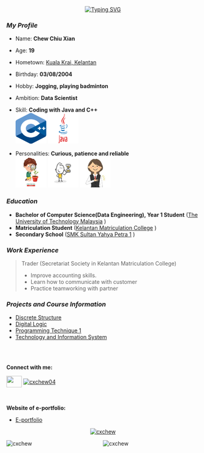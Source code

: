 <div align ="center">
    
  <!-- Typing Effect -->
<a href="https://github.com/cxchew"><img src="https://readme-typing-svg.demolab.com?font=Exo+2&size=30&pause=1010&color=3A2FF7&background=FF9A2C00&center=true&random=false&width=500&lines=Hi!+%F0%9F%91%8B+My+name+is+Chew+Chiu+Xian.;I'm+a+Data+Engineering+Student;in+Universiti+Teknologi+Malaysia." alt="Typing SVG" /></a>
</div>


### _My Profile_
- Name: **Chew Chiu Xian**
- Age: **19**
- Hometown: [Kuala Krai, Kelantan](https://www.google.com/maps/place/Kuala+Krai,+Kelantan/@5.4296709,101.8549791,10z/data=!3m1!4b1!4m6!3m5!1s0x31b670a18abc418f:0xb744c535a768028f!8m2!3d5.530813!4d102.2018512!16zL20vMGZ0NXE4?entry=ttu)
- Birthday: **03/08/2004**
- Hobby: **Jogging, playing badminton**
- Ambition: **Data Scientist**
- Skill: **Coding with Java and C++**
<br/> <img src="./images/ISO_C++_Logo.svg.png" height=80 width=80> <img src="./images/Java-Logo.png" height=80 width=80> 

- Personalities: **Curious, patience and reliable**
  <br/>
  <img src="./images/depositphotos_190573646-stock-illustration-vector-illustration-curious-kid-emotion.jpg" height=80 width=80>
  <img src="./images/360_F_177109288_l0zKEkM0ifKINUanzLgtqvRGcJFVCs3o.jpg" height=80 width=80>
  <img src="./images/download.jpeg" height=80 width=80>

### _Education_
- **Bachelor of Computer Science(Data Engineering), Year 1 Student**  ([The University of Technology Malaysia](https://www.utm.my/) )
- **Matriculation Student**  ([Kelantan Matriculation College](http://www.kmkt.matrik.edu.my/) )
- **Secondary School**  ([SMK Sultan Yahya Petra 1](https://www.facebook.com/SmkSultanYahyaPetra1yps/?locale=ms_MY) )

### _Work Experience_
>Trader (Secretariat Society in Kelantan Matriculation College)
  >- Improve accounting skills.
  >- Learn how to communicate with customer
  >- Practice teamworking with partner  


### _Projects and Course Information_
- [Discrete Structure](https://github.com/cxchew/Discrete-Structure)
- [Digital Logic](https://github.com/cxchew/Digital-Logic)
- [Programming Technique 1](https://github.com/cxchew/Programming-Technique)
- [Technology and Information System](https://github.com/cxchew/TIS)

<br/>
<br/>


**Connect with me:**
<p   align="left">
<a   href="https://www.linkedin.com/in/chew-chiu-xian-362009299"target="blank">
<img align="center" src="https://raw.githubusercontent.com/rahuldkjain/github-profile-readme-generator/master/src/images/icons/Social/linked-in-alt.svg" 
     alt="" height="30" width="40" /></a>
<a href="https://www.instagram.com/cxchew04?igsh=bm1nYTg2NGFra2hr" target="blank"><img align="center" src="https://raw.githubusercontent.com/rahuldkjain/github-profile-readme-generator/master/src/images/icons/Social/instagram.svg" alt="cxchew04" height="30" width="40" /></a>
</p>
</br>


**Website of e-portfolio:**
- [E-portfolio](https://cxchew.github.io/)


<p align="center"><a href="https://github.com/ryo-ma/github-profile-trophy"><img src="https://github-profile-trophy.vercel.app/?username=cxchew&margin-w=15" alt="cxchew" /></a> </p>
<p><img align="left" width="45%" src="https://github-readme-stats.vercel.app/api?username=cxchew&show_icons=true&locale=en" alt="cxchew" /><img align="right" width="50%" src="https://github-readme-streak-stats.herokuapp.com/?user=cxchew&" alt="cxchew" /></p>
